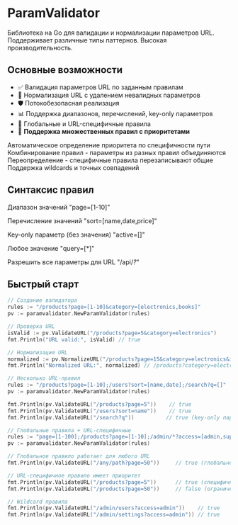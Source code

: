 # ParamValidator

Библиотека на Go для валидации и нормализации параметров URL. Поддерживает различные типы паттернов. Высокая производительность.

## Основные возможности

- ✅ Валидация параметров URL по заданным правилам
- 🔄 Нормализация URL с удалением невалидных параметров
- 🛡️ Потокобезопасная реализация
- 📊 Поддержка диапазонов, перечислений, key-only параметров
- 🎯 Глобальные и URL-специфичные правила
- 🔀 **Поддержка множественных правил с приоритетами**

Автоматическое определение приоритета по специфичности пути
Комбинирование правил - параметры из разных правил объединяются
Переопределение - специфичные правила перезаписывают общие
Поддержка wildcards и точных совпадений


## Синтаксис правил

Диапазон значений "page=[1-10]"

Перечисление значений  "sort=[name,date,price]"

Key-only параметр (без значения) "active=[]"

Любое значение "query=[*]"

Разрешить все параметры для URL "/api/*?*"

## Быстрый старт

```go
// Создание валидатора
rules := "/products?page=[1-10]&category=[electronics,books]"
pv := paramvalidator.NewParamValidator(rules)

// Проверка URL
isValid := pv.ValidateURL("/products?page=5&category=electronics")
fmt.Println("URL valid:", isValid) // true

// Нормализация URL
normalized := pv.NormalizeURL("/products?page=15&category=electronics&invalid=param")
fmt.Println("Normalized URL:", normalized) // /products?category=electronics

// Несколько URL-правил
rules := "/products?page=[1-10];/users?sort=[name,date];/search?q=[]"
pv := paramvalidator.NewParamValidator(rules)

fmt.Println(pv.ValidateURL("/products?page=5"))    // true
fmt.Println(pv.ValidateURL("/users?sort=name"))    // true
fmt.Println(pv.ValidateURL("/search?q"))          // true (key-only параметр)

// Глобальные правила + URL-специфичные
rules := "page=[1-100];/products?page=[1-10];/admin/*?access=[admin,superuser]"
pv := paramvalidator.NewParamValidator(rules)

// Глобальное правило работает для любого URL
fmt.Println(pv.ValidateURL("/any/path?page=50"))     // true (глобальное правило)

// URL-специфичное правило имеет приоритет
fmt.Println(pv.ValidateURL("/products?page=5"))      // true (специфичное правило)
fmt.Println(pv.ValidateURL("/products?page=50"))     // false (ограничение 1-10)

// Wildcard правила
fmt.Println(pv.ValidateURL("/admin/users?access=admin"))    // true
fmt.Println(pv.ValidateURL("/admin/settings?access=admin")) // true
